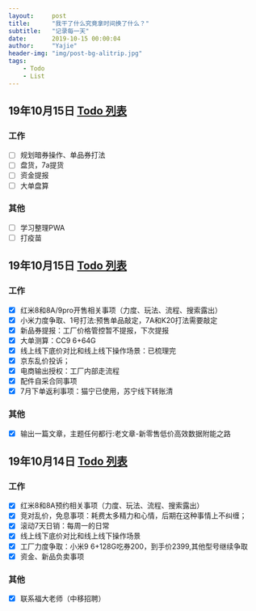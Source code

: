 ```yaml
---
layout:     post
title:      "我干了什么究竟拿时间换了什么？"
subtitle:   "记录每一天"
date:       2019-10-15 00:00:04
author:     "Yajie"
header-img: "img/post-bg-alitrip.jpg"
tags:
    - Todo
    - List
---
```


## 19年10月15日 [Todo 列表](https://www.zybuluo.com/mdeditor?url=https://www.zybuluo.com/static/editor/md-help.markdown#13-待办事宜-todo-列表)
### 工作
- [ ] 规划暗券操作、单品券打法
- [ ] 盘货，7a提货
- [ ] 资金提报
- [ ] 大单盘算
### 其他
- [ ] 学习整理PWA
- [ ] 打疫苗

## 19年10月15日 [Todo 列表](https://www.zybuluo.com/mdeditor?url=https://www.zybuluo.com/static/editor/md-help.markdown#13-待办事宜-todo-列表)
### 工作
- [X] 红米8和8A/9pro开售相关事项（力度、玩法、流程、搜索露出）
- [X] 小米力度争取、1号打法:预售单品敲定，7A和K20打法需要敲定
- [X] 新品券提报：工厂价格管控暂不提报，下次提报
- [X] 大单测算：CC9 6+64G 
- [X] 线上线下底价对比和线上线下操作场景：已梳理完
- [X] 京东乱价投诉；
- [X] 电商输出授权：工厂内部走流程
- [X] 配件自采合同事项
- [X] 7月下单返利事项：猫宁已使用，苏宁线下转账清
### 其他
- [x] 输出一篇文章，主题任何都行:老文章-新零售低价高效数据附能之路

## 19年10月14日 [Todo 列表](https://www.zybuluo.com/mdeditor?url=https://www.zybuluo.com/static/editor/md-help.markdown#13-待办事宜-todo-列表)
### 工作
- [x] 红米8和8A预约相关事项（力度、玩法、流程、搜索露出）
- [x] 竞对乱价，免息事项：耗费太多精力和心情，后期在这种事情上不纠缠；
- [x] 滚动7天日销：每周一的日常
- [x] 线上线下底价对比和线上线下操作场景
- [x] 工厂力度争取：小米9 6+128G吃券200，到手价2399,其他型号继续争取
- [x] 资金、新品负卖事项
### 其他
- [x] 联系福大老师（中移招聘）
